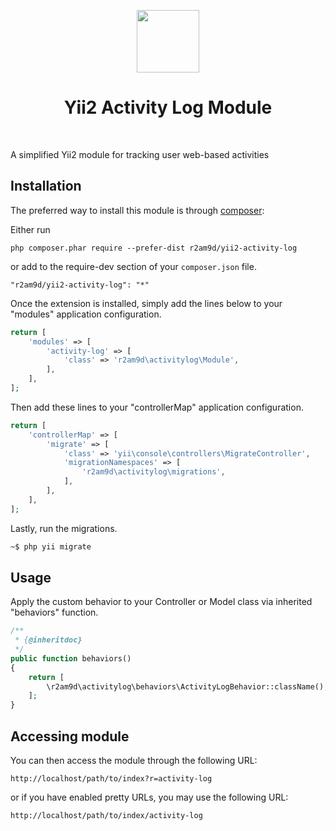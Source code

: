 <p align="center">
    <a href="https://github.com/yiisoft" target="_blank">
        <img src="https://avatars0.githubusercontent.com/u/993323" height="100px">
    </a>
    <h1 align="center">Yii2 Activity Log Module</h1>
    <br>
</p>

A simplified Yii2 module for tracking user web-based activities

## Installation

The preferred way to install this module is through [composer](http://getcomposer.org/download/):

Either run

```
php composer.phar require --prefer-dist r2am9d/yii2-activity-log
```

or add to the require-dev section of your `composer.json` file.

```
"r2am9d/yii2-activity-log": "*"
```

Once the extension is installed, simply add the lines below to your "modules" application configuration.

```php
return [
    'modules' => [
        'activity-log' => [
            'class' => 'r2am9d\activitylog\Module',
        ],
    ],
];
```

Then add these lines to your "controllerMap" application configuration.

```php
return [
    'controllerMap' => [
        'migrate' => [
            'class' => 'yii\console\controllers\MigrateController',
            'migrationNamespaces' => [
                'r2am9d\activitylog\migrations',
            ],
        ],
    ],
];
```

Lastly, run the migrations.

```bash
~$ php yii migrate
```

## Usage

Apply the custom behavior to your Controller or Model class via inherited "behaviors" function.

```php
/**
 * {@inheritdoc}
 */
public function behaviors()
{
    return [
        \r2am9d\activitylog\behaviors\ActivityLogBehavior::className(),
    ];
}
```

## Accessing module

You can then access the module through the following URL:

```
http://localhost/path/to/index?r=activity-log
```

or if you have enabled pretty URLs, you may use the following URL:

```
http://localhost/path/to/index/activity-log
```